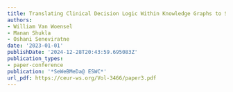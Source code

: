 ```yaml
---
title: Translating Clinical Decision Logic Within Knowledge Graphs to Smart Contracts
authors:
- William Van Woensel
- Manan Shukla
- Oshani Seneviratne
date: '2023-01-01'
publishDate: '2024-12-28T20:43:59.695083Z'
publication_types:
- paper-conference
publication: '*SeWeBMeDa@ ESWC*'
url_pdf: https://ceur-ws.org/Vol-3466/paper3.pdf
---
```


